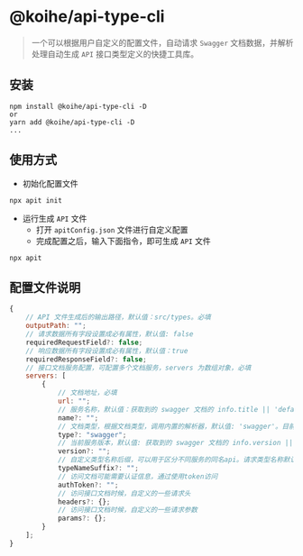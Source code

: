 # @koihe/api-type-cli

> 一个可以根据用户自定义的配置文件，自动请求 `Swagger` 文档数据，并解析处理自动生成 `API` 接口类型定义的快捷工具库。

## 安装

```
npm install @koihe/api-type-cli -D
or
yarn add @koihe/api-type-cli -D
...
```

## 使用方式

- 初始化配置文件

```
npx apit init
```

- 运行生成 `API` 文件
  - 打开 `apitConfig.json` 文件进行自定义配置
  - 完成配置之后，输入下面指令，即可生成 `API` 文件
```
npx apit
```

## 配置文件说明

```javascript
{
    // API 文件生成后的输出路径，默认值：src/types。必填
    outputPath: "";
    // 请求数据所有字段设置成必有属性，默认值: false
    requiredRequestField?: false;
    // 响应数据所有字段设置成必有属性，默认值：true
    requiredResponseField?: false;
    // 接口文档服务配置，可配置多个文档服务，servers 为数组对象，必填
    servers: [
        {
            // 文档地址，必填
            url: "";
            // 服务名称，默认值：获取到的 swagger 文档的 info.title || 'default'。有值的情况下，文件输出变成 -> 路径/[name].ts
            name?: "";
            // 文档类型，根据文档类型，调用内置的解析器，默认值: 'swagger'。目前仅支持'swagger'
            type?: "swagger";
            // 当前服务版本，默认值: 获取到的 swagger 文档的 info.version || 'v1'，如果是其他版本，如 v2，生成的类型定义名称自动会拼接 'V2'
            version?: "";
            // 自定义类型名称后缀，可以用于区分不同服务的同名api。请求类型名称默认：methodType + url + 'ReqType' + typeNameSuffix + version，响应类型名称默认：methodType + url + 'ResType' + typeNameSuffix + version
            typeNameSuffix?: "";
            // 访问文档可能需要认证信息，通过使用token访问
            authToken?: "";
            // 访问接口文档时候，自定义的一些请求头
            headers?: {};
            // 访问接口文档时候，自定义的一些请求参数
            params?: {};
        }
    ];
}
```